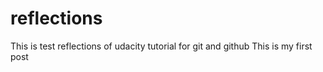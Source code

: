 # reflections
This is test reflections of udacity tutorial for git and github 
This is my first post 
